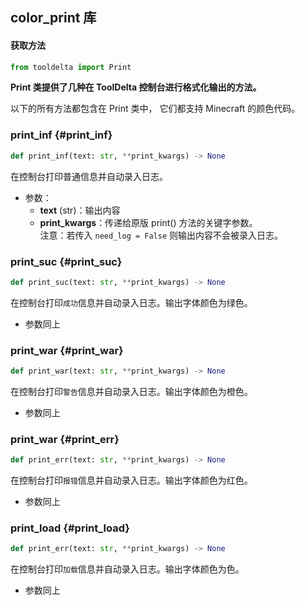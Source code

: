 ## color_print 库

#### 获取方法
```python
from tooldelta import Print
```

**Print 类提供了几种在 ToolDelta 控制台进行格式化输出的方法。**

以下的所有方法都包含在 Print 类中， 它们都支持 Minecraft 的颜色代码。


### print_inf {#print_inf}
```python
def print_inf(text: str, **print_kwargs) -> None
```
在控制台打印普通信息并自动录入日志。

- 参数：
    - **text** (str)：输出内容
    - **print_kwargs**：传递给原版 print() 方法的关键字参数。  
    注意：若传入 `need_log = False` 则输出内容不会被录入日志。

### print_suc {#print_suc}
```python
def print_suc(text: str, **print_kwargs) -> None
```
在控制台打印`成功`信息并自动录入日志。输出字体颜色为绿色。

- 参数同上

### print_war {#print_war}
```python
def print_war(text: str, **print_kwargs) -> None
```
在控制台打印`警告`信息并自动录入日志。输出字体颜色为橙色。

- 参数同上

### print_war {#print_err}
```python
def print_err(text: str, **print_kwargs) -> None
```
在控制台打印`报错`信息并自动录入日志。输出字体颜色为红色。

- 参数同上

### print_load {#print_load}
```python
def print_err(text: str, **print_kwargs) -> None
```
在控制台打印`加载`信息并自动录入日志。输出字体颜色为色。

- 参数同上